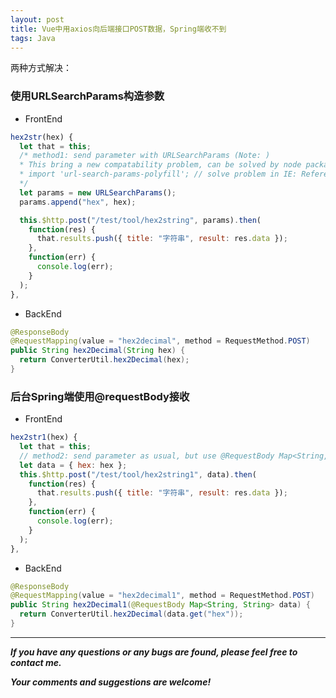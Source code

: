```yaml
---
layout: post
title: Vue中用axios向后端接口POST数据，Spring端收不到
tags: Java
---
```


两种方式解决：

### 使用URLSearchParams构造参数

- FrontEnd

``` javascript
hex2str(hex) {
  let that = this;
  /* method1: send parameter with URLSearchParams (Note: )
  * This bring a new compatability problem, can be solved by node package: 'url-search-params-polyfill'
  * import 'url-search-params-polyfill'; // solve problem in IE: ReferenceError: “URLSearchParams”未定义 
  */ 
  let params = new URLSearchParams();
  params.append("hex", hex);

  this.$http.post("/test/tool/hex2string", params).then(
    function(res) {
      that.results.push({ title: "字符串", result: res.data });
    },
    function(err) {
      console.log(err);
    }
  );
},
```

- BackEnd

``` java
@ResponseBody
@RequestMapping(value = "hex2decimal", method = RequestMethod.POST)
public String hex2Decimal(String hex) {
  return ConverterUtil.hex2Decimal(hex);
}
```

### 后台Spring端使用@requestBody接收

- FrontEnd

``` javascript
hex2str1(hex) {
  let that = this;
  // method2: send parameter as usual, but use @RequestBody Map<String, String> to receive in Spring
  let data = { hex: hex };
  this.$http.post("/test/tool/hex2string1", data).then(
    function(res) {
      that.results.push({ title: "字符串", result: res.data });
    },
    function(err) {
      console.log(err);
    }
  );
},
```

- BackEnd

``` java
@ResponseBody
@RequestMapping(value = "hex2decimal1", method = RequestMethod.POST)
public String hex2Decimal1(@RequestBody Map<String, String> data) {
  return ConverterUtil.hex2Decimal(data.get("hex"));
}
```

---
***If you have any questions or any bugs are found, please feel free to contact me.***

***Your comments and suggestions are welcome!***